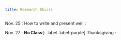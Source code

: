 ```yaml
---
title: Research Skills
---
```


Nov. 25
: How to write and present well
  : 


Nov. 27
: **No Class**{: .label .label-purple} Thanksgiving
  : 
